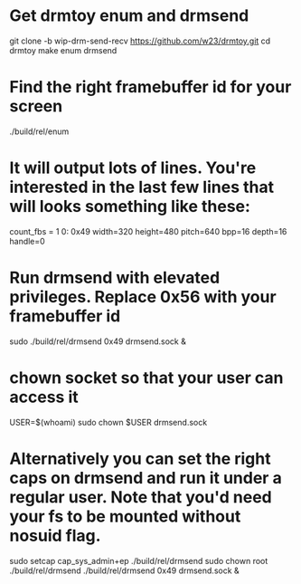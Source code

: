 # Get drmtoy enum and drmsend 
git clone -b wip-drm-send-recv https://github.com/w23/drmtoy.git
cd drmtoy
make enum drmsend

# Find the right framebuffer id for your screen
./build/rel/enum

# It will output lots of lines. You're interested in the last few lines that will looks something like these:
count_fbs = 1
	0: 0x49
		width=320 height=480 pitch=640 bpp=16 depth=16 handle=0

# Run drmsend with elevated privileges. Replace 0x56 with your framebuffer id
sudo ./build/rel/drmsend 0x49 drmsend.sock &

# chown socket so that your user can access it
USER=$(whoami) sudo chown $USER drmsend.sock

# Alternatively you can set the right caps on drmsend and run it under a regular user. Note that you'd need your fs to be mounted without nosuid flag.
sudo setcap cap_sys_admin+ep ./build/rel/drmsend
sudo chown root ./build/rel/drmsend
./build/rel/drmsend 0x49 drmsend.sock &